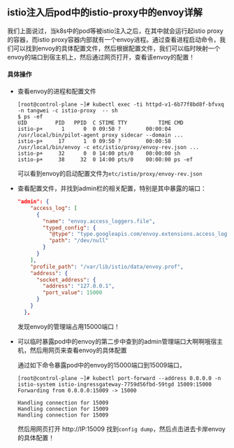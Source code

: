 ## istio注入后pod中的istio-proxy中的envoy详解

我们上面说过，当k8s中的pod等被istio注入之后，在其中就会运行起istio proxy的容器，而istio proxy容器内部就有一个envoy进程。通过查看进程启动命令，我们可以找到envoy的具体配置文件，然后根据配置文件，我们可以临时映射一个envoy的端口到宿主机上，然后通过网页打开，查看该envoy的配置！



#### 具体操作

- 查看envoy的进程和配置文件

  ```shell
  [root@control-plane ~]# kubectl exec -ti httpd-v1-6b77f8bd8f-bfvxq -n tangwei -c istio-proxy  -- sh
  $ ps -ef
  UID         PID   PPID  C STIME TTY          TIME CMD
  istio-p+      1      0  0 09:50 ?        00:00:04 /usr/local/bin/pilot-agent proxy sidecar --domain ...
  istio-p+     17      1  0 09:50 ?        00:00:58 /usr/local/bin/envoy -c etc/istio/proxy/envoy-rev.json ...
  istio-p+     32      0  0 14:00 pts/0    00:00:00 sh
  istio-p+     38     32  0 14:00 pts/0    00:00:00 ps -ef
  ```

  可以看到envoy的启动配置文件为`etc/istio/proxy/envoy-rev.json`

  

- 查看配置文件，并找到admin栏的相关配置，特别是其中暴露的端口：

  ```json
  "admin": {
      "access_log": [
        {
          "name": "envoy.access_loggers.file",
          "typed_config": {
            "@type": "type.googleapis.com/envoy.extensions.access_loggers.file.v3.FileAccessLog",
            "path": "/dev/null"
          }
        }
      ],
      "profile_path": "/var/lib/istio/data/envoy.prof",
      "address": {
        "socket_address": {
          "address": "127.0.0.1",
          "port_value": 15000
        }
      }
    },
  ```

  发现envoy的管理端占用15000端口！



- 可以临时暴露pod中的envoy的第二步中查到的admin管理端口大啊啊哦宿主机，然后用网页来查看envoy的具体配置

  通过如下命令暴露pod中的envoy的15000端口到15009端口，

  ```shell
  [root@control-plane ~]# kubectl port-forward --address 0.0.0.0 -n istio-system istio-ingressgateway-7759d56fbd-59tgd 15009:15000
  Forwarding from 0.0.0.0:15009 -> 15000
  
  Handling connection for 15009
  Handling connection for 15009
  Handling connection for 15009
  ```

  然后用网页打开 http://IP:15009 找到`config dump`，然后点击进去卡岸envoy的具体配置！

